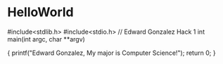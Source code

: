 # HelloWorld
#include<stdlib.h>
#include<stdio.h>
// Edward Gonzalez Hack 1
int main(int argc, char **argv)

{
  printf("Edward Gonzalez, My major is Computer Science!");
  return 0;
}
